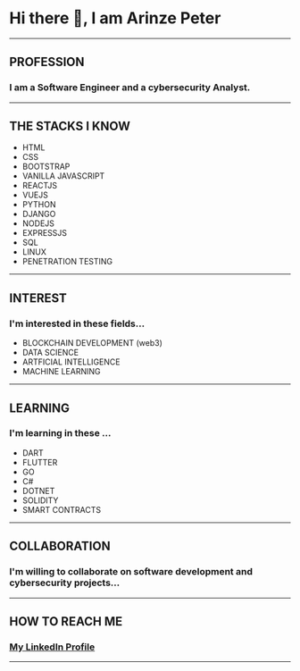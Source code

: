 <!---
- 👋 Hi, I’m @breezeconcept
- 👀 I’m interested in ...
- 🌱 I’m currently learning ...
- 💞️ I’m looking to collaborate on ...
- 📫 How to reach me ...
--->

<!---
breezeconcept/breezeconcept is a ✨ special ✨ repository because its `README.md` (this file) appears on your GitHub profile.
You can click the Preview link to take a look at your changes.
--->






# Hi there 👋, I am Arinze Peter
__________________________________________

## **PROFESSION**
### I am a Software Engineer and a cybersecurity Analyst.
___________________________________________

## **THE STACKS I KNOW**
- HTML
- CSS
- BOOTSTRAP
- VANILLA JAVASCRIPT
- REACTJS
- VUEJS
- PYTHON
- DJANGO
- NODEJS
- EXPRESSJS
- SQL
- LINUX
- PENETRATION TESTING
_____________________________________________


## **INTEREST**
### I'm interested in these fields...
- BLOCKCHAIN DEVELOPMENT (web3)
- DATA SCIENCE
- ARTFICIAL INTELLIGENCE
- MACHINE LEARNING

___________________________________________

## **LEARNING**
### I'm learning in these ...
- DART
- FLUTTER
- GO
- C#
- DOTNET
- SOLIDITY
- SMART CONTRACTS


___________________________________________

## **COLLABORATION**
### I'm willing to collaborate on software development and cybersecurity projects...
___________________________________________

## **HOW TO REACH ME**
### [My LinkedIn Profile](https://www.linkedin.com/in/arinzepeter/)
___________________________________________








